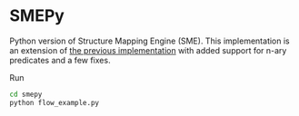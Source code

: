 # SMEPy
Python version of Structure Mapping Engine (SME). 
This implementation is an extension of [the previous implementation](https://github.com/crazydonkey200/SMEPy) with added support for n-ary predicates and a few fixes.

Run 
```bash
cd smepy
python flow_example.py
```

